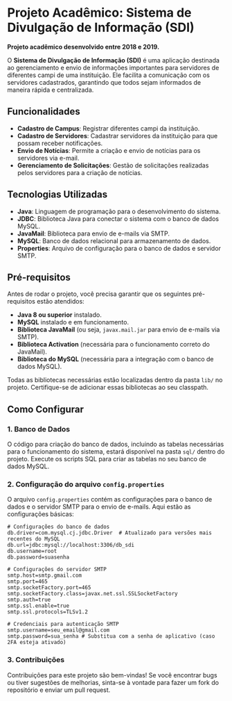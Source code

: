 # Projeto Acadêmico: Sistema de Divulgação de Informação (SDI)

**Projeto acadêmico desenvolvido entre 2018 e 2019.**

O **Sistema de Divulgação de Informação (SDI)** é uma aplicação destinada ao gerenciamento e envio de informações importantes para servidores de diferentes campi de uma instituição. Ele facilita a comunicação com os servidores cadastrados, garantindo que todos sejam informados de maneira rápida e centralizada.

## Funcionalidades

- **Cadastro de Campus**: Registrar diferentes campi da instituição.
- **Cadastro de Servidores**: Cadastrar servidores da instituição para que possam receber notificações.
- **Envio de Notícias**: Permite a criação e envio de notícias para os servidores via e-mail.
- **Gerenciamento de Solicitações**: Gestão de solicitações realizadas pelos servidores para a criação de notícias.

## Tecnologias Utilizadas

- **Java**: Linguagem de programação para o desenvolvimento do sistema.
- **JDBC**: Biblioteca Java para conectar o sistema com o banco de dados MySQL.
- **JavaMail**: Biblioteca para envio de e-mails via SMTP.
- **MySQL**: Banco de dados relacional para armazenamento de dados.
- **Properties**: Arquivo de configuração para o banco de dados e servidor SMTP.

## Pré-requisitos

Antes de rodar o projeto, você precisa garantir que os seguintes pré-requisitos estão atendidos:

- **Java 8 ou superior** instalado.
- **MySQL** instalado e em funcionamento.
- **Biblioteca JavaMail** (ou seja, `javax.mail.jar` para envio de e-mails via SMTP).
- **Biblioteca Activation** (necessária para o funcionamento correto do JavaMail).
- **Biblioteca do MySQL** (necessária para a integração com o banco de dados MySQL).

Todas as bibliotecas necessárias estão localizadas dentro da pasta `lib/` no projeto. Certifique-se de adicionar essas bibliotecas ao seu classpath.

## Como Configurar

### 1. Banco de Dados

O código para criação do banco de dados, incluindo as tabelas necessárias para o funcionamento do sistema, estará disponível na pasta `sql/` dentro do projeto. Execute os scripts SQL para criar as tabelas no seu banco de dados MySQL.

### 2. Configuração do arquivo `config.properties`

O arquivo `config.properties` contém as configurações para o banco de dados e o servidor SMTP para o envio de e-mails. Aqui estão as configurações básicas:

```properties
# Configurações do banco de dados
db.driver=com.mysql.cj.jdbc.Driver  # Atualizado para versões mais recentes do MySQL
db.url=jdbc:mysql://localhost:3306/db_sdi
db.username=root
db.password=suasenha

# Configurações do servidor SMTP
smtp.host=smtp.gmail.com
smtp.port=465
smtp.socketFactory.port=465
smtp.socketFactory.class=javax.net.ssl.SSLSocketFactory
smtp.auth=true
smtp.ssl.enable=true
smtp.ssl.protocols=TLSv1.2

# Credenciais para autenticação SMTP
smtp.username=seu_email@gmail.com
smtp.password=sua_senha # Substitua com a senha de aplicativo (caso 2FA esteja ativado)
```

### 3. Contribuições

Contribuições para este projeto são bem-vindas! Se você encontrar bugs ou tiver sugestões de melhorias, sinta-se à vontade para fazer um fork do repositório e enviar um pull request.

